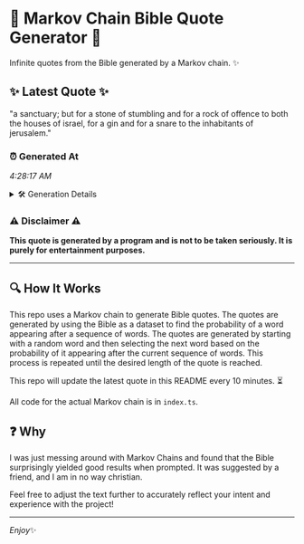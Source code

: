 # 📖 Markov Chain Bible Quote Generator 📖

Infinite quotes from the Bible generated by a Markov chain. ✨

## ✨ Latest Quote ✨
"a sanctuary; but for a stone of stumbling and for a rock of offence to both the houses of israel, for a gin and for a snare to the inhabitants of jerusalem."

### ⏰ Generated At
*4:28:17 AM*

<details>
    <summary>🛠️ Generation Details</summary>
    <p>
        <strong>🌱 Seed:</strong> a<br>
        <strong>🔄 Iterations:</strong> 31<br>
        <strong>📜 Context History:</strong><br>[ a ]: sanctuary;<br>[ a, sanctuary; ]: but<br>[ a, sanctuary;, but ]: for<br>[ a, sanctuary;, but, for ]: a<br>[ a, sanctuary;, but, for, a ]: stone<br>[ a, sanctuary;, but, for, a, stone ]: of<br>[ sanctuary;, but, for, a, stone, of ]: stumbling<br>[ but, for, a, stone, of, stumbling ]: and<br>[ for, a, stone, of, stumbling, and ]: for<br>[ a, stone, of, stumbling, and, for ]: a<br>[ stone, of, stumbling, and, for, a ]: rock<br>[ of, stumbling, and, for, a, rock ]: of<br>[ stumbling, and, for, a, rock, of ]: offence<br>[ and, for, a, rock, of, offence ]: to<br>[ for, a, rock, of, offence, to ]: both<br>[ a, rock, of, offence, to, both ]: the<br>[ rock, of, offence, to, both, the ]: houses<br>[ of, offence, to, both, the, houses ]: of<br>[ offence, to, both, the, houses, of ]: israel,<br>[ to, both, the, houses, of, israel, ]: for<br>[ both, the, houses, of, israel,, for ]: a<br>[ the, houses, of, israel,, for, a ]: gin<br>[ houses, of, israel,, for, a, gin ]: and<br>[ of, israel,, for, a, gin, and ]: for<br>[ israel,, for, a, gin, and, for ]: a<br>[ for, a, gin, and, for, a ]: snare<br>[ a, gin, and, for, a, snare ]: to<br>[ gin, and, for, a, snare, to ]: the<br>[ and, for, a, snare, to, the ]: inhabitants<br>[ for, a, snare, to, the, inhabitants ]: of<br>[ a, snare, to, the, inhabitants, of ]: jerusalem.<br>
    </p>
</details>

### ⚠️ Disclaimer ⚠️
**This quote is generated by a program and is not to be taken seriously. It is purely for entertainment purposes.**

---

## 🔍 How It Works

This repo uses a Markov chain to generate Bible quotes. The quotes are generated by using the Bible as a dataset to find the probability of a word appearing after a sequence of words. The quotes are generated by starting with a random word and then selecting the next word based on the probability of it appearing after the current sequence of words. This process is repeated until the desired length of the quote is reached.

This repo will update the latest quote in this README every 10 minutes. ⏳

All code for the actual Markov chain is in `index.ts`.

## ❓ Why

I was just messing around with Markov Chains and found that the Bible surprisingly yielded good results when prompted. 
It was suggested by a friend, and I am in no way christian.

Feel free to adjust the text further to accurately reflect your intent and experience with the project!

---

*Enjoy*✨
